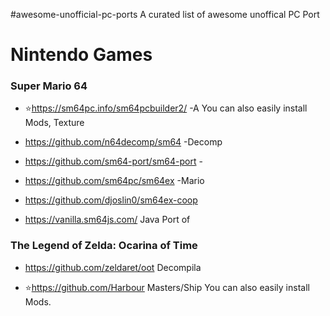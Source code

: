 #awesome-unofficial-pc-ports
A curated list of awesome unoffical PC Port

# Nintendo Games
### Super Mario 64
- ⭐https://sm64pc.info/sm64pcbuilder2/ -A You can also easily install Mods, Texture

- https://github.com/n64decomp/sm64 -Decomp

- https://github.com/sm64-port/sm64-port -

- https://github.com/sm64pc/sm64ex -Mario 

- https://github.com/djoslin0/sm64ex-coop

- https://vanilla.sm64js.com/ Java Port of

### The Legend of Zelda: Ocarina of Time 
- https://github.com/zeldaret/oot Decompila

- ⭐https://github.com/Harbour Masters/Ship
You can also easily install Mods.
